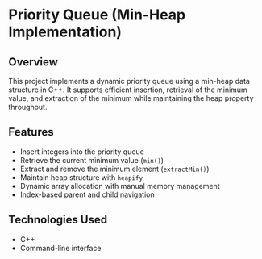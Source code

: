 # Priority Queue (Min-Heap Implementation)

## Overview
This project implements a dynamic priority queue using a min-heap data structure in C++. It supports efficient insertion, retrieval of the minimum value, and extraction of the minimum while maintaining the heap property throughout.

## Features
- Insert integers into the priority queue
- Retrieve the current minimum value (`min()`)
- Extract and remove the minimum element (`extractMin()`)
- Maintain heap structure with `heapify`
- Dynamic array allocation with manual memory management
- Index-based parent and child navigation

## Technologies Used
- C++
- Command-line interface
